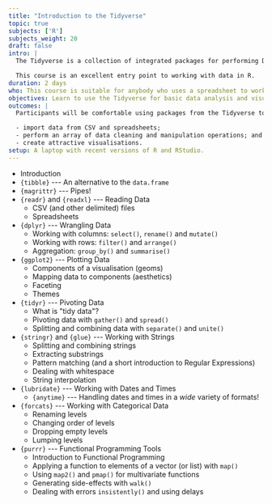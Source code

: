 ```yaml
---
title: "Introduction to the Tidyverse"
topic: true
subjects: ['R']
subjects_weight: 20
draft: false
intro: |
  The Tidyverse is a collection of integrated packages for performing Data Science by applying "tidy" data principles. The packages are all based on a common design philoshophy and implement consistent grammar and data structures. They form a broad basis for a wide range of analyses in R.

  This course is an excellent entry point to working with data in R.
duration: 2 days
who: This course is suitable for anybody who uses a spreadsheet to work with data. No prior programming knowledge required.
objectives: Learn to use the Tidyverse for basic data analysis and visualisation.
outcomes: |
  Participants will be comfortable using packages from the Tidyverse to work with with data. Specifically they will be able to:

  - import data from CSV and spreadsheets;
  - perform an array of data cleaning and manipulation operations; and
  - create attractive visualisations.
setup: A laptop with recent versions of R and RStudio.
---
```


- Introduction
- `{tibble}` --- An alternative to the `data.frame`
- `{magrittr}` --- Pipes!
- `{readr}` and `{readxl}` --- Reading Data
	- CSV (and other delimited) files
	- Spreadsheets
- `{dplyr}` --- Wrangling Data
	- Working with columns: `select()`, `rename()` and `mutate()`
	- Working with rows: `filter()` and `arrange()`
	- Aggregation: `group_by()` and `summarise()`
- `{ggplot2}` --- Plotting Data
	- Components of a visualisation (geoms)
	- Mapping data to components (aesthetics)
	- Faceting
	- Themes
- `{tidyr}` --- Pivoting Data
	- What is "tidy data"?
	- Pivoting data with `gather()` and `spread()`
	- Splitting and combining data with `separate()` and `unite()`
- `{stringr}` and `{glue}` --- Working with Strings
	- Splitting and combining strings
	- Extracting substrings
	- Pattern matching (and a short introduction to Regular Expressions)
	- Dealing with whitespace
	- String interpolation
- `{lubridate}` --- Working with Dates and Times
	- `{anytime}` --- Handling dates and times in a *wide* variety of formats!
- `{forcats}` --- Working with Categorical Data
	- Renaming levels
	- Changing order of levels
	- Dropping empty levels
	- Lumping levels
- `{purrr}` --- Functional Programming Tools
	- Introduction to Functional Programming
	- Applying a function to elements of a vector (or list) with `map()`
	- Using `map2()` and `pmap()` for multivariate functions
	- Generating side-effects with `walk()`
	- Dealing with errors `insistently()` and using delays